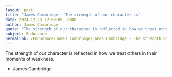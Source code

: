 ```yaml
---
layout: post
title: "James Cambridge - The strength of our character is"
date: 2024-12-28 12:00:00 -0000
author: James Cambridge
quote: "The strength of our character is reflected in how we treat others in their moments of weakness."
subject: Endurance
permalink: /Endurance/James Cambridge/James Cambridge - The strength of our character is
---
```


The strength of our character is reflected in how we treat others in their moments of weakness.

- James Cambridge

